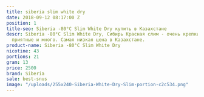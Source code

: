 ```yaml
---
title: siberia slim white dry
date: 2018-09-12 08:17:00 Z
position: 1
title-seo: Siberia -80°C Slim White Dry купить в Казахстане
descr: Siberia -80°C Slim White Dry, Сибирь Красная слим - очень крепкий, порции очень
  приятные и много. Самая низкая цена в Казахстане.
product-name: Siberia -80°C Slim White Dry
nicotine: 43
portions: 21
gram: 13
price: 2500
brand: Siberia
sale: best-snus
image: "/uploads/255x240-Siberia-White-Dry-Slim-portion-c2c534.png"
---
```


